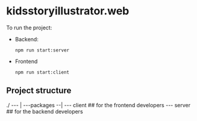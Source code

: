 # kidsstoryillustrator.web

To run the project:
 - Backend:
    ```
    npm run start:server
    ```
 - Frontend
    ```
    npm run start:client
    ```

## Project structure

./ ---
  |
  ---packages --|
                --- client ## for the frontend developers
                --- server ## for the backend developers


 
  
